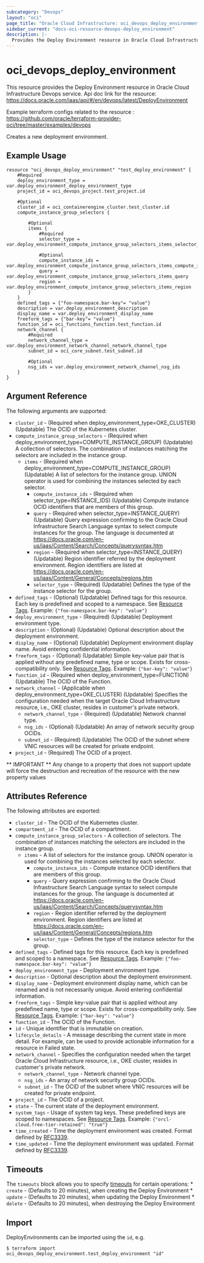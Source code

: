 ```yaml
---
subcategory: "Devops"
layout: "oci"
page_title: "Oracle Cloud Infrastructure: oci_devops_deploy_environment"
sidebar_current: "docs-oci-resource-devops-deploy_environment"
description: |-
  Provides the Deploy Environment resource in Oracle Cloud Infrastructure Devops service
---
```


# oci_devops_deploy_environment
This resource provides the Deploy Environment resource in Oracle Cloud Infrastructure Devops service.
Api doc link for the resource: https://docs.oracle.com/iaas/api/#/en/devops/latest/DeployEnvironment

Example terraform configs related to the resource : https://github.com/oracle/terraform-provider-oci/tree/master/examples/devops

Creates a new deployment environment.

## Example Usage

```hcl
resource "oci_devops_deploy_environment" "test_deploy_environment" {
	#Required
	deploy_environment_type = var.deploy_environment_deploy_environment_type
	project_id = oci_devops_project.test_project.id

	#Optional
	cluster_id = oci_containerengine_cluster.test_cluster.id
	compute_instance_group_selectors {

		#Optional
		items {
			#Required
			selector_type = var.deploy_environment_compute_instance_group_selectors_items_selector_type

			#Optional
			compute_instance_ids = var.deploy_environment_compute_instance_group_selectors_items_compute_instance_ids
			query = var.deploy_environment_compute_instance_group_selectors_items_query
			region = var.deploy_environment_compute_instance_group_selectors_items_region
		}
	}
	defined_tags = {"foo-namespace.bar-key"= "value"}
	description = var.deploy_environment_description
	display_name = var.deploy_environment_display_name
	freeform_tags = {"bar-key"= "value"}
	function_id = oci_functions_function.test_function.id
	network_channel {
		#Required
		network_channel_type = var.deploy_environment_network_channel_network_channel_type
		subnet_id = oci_core_subnet.test_subnet.id

		#Optional
		nsg_ids = var.deploy_environment_network_channel_nsg_ids
	}
}
```

## Argument Reference

The following arguments are supported:

* `cluster_id` - (Required when deploy_environment_type=OKE_CLUSTER) (Updatable) The OCID of the Kubernetes cluster.
* `compute_instance_group_selectors` - (Required when deploy_environment_type=COMPUTE_INSTANCE_GROUP) (Updatable) A collection of selectors. The combination of instances matching the selectors are included in the instance group.
	* `items` - (Required when deploy_environment_type=COMPUTE_INSTANCE_GROUP) (Updatable) A list of selectors for the instance group. UNION operator is used for combining the instances selected by each selector.
		* `compute_instance_ids` - (Required when selector_type=INSTANCE_IDS) (Updatable) Compute instance OCID identifiers that are members of this group.
		* `query` - (Required when selector_type=INSTANCE_QUERY) (Updatable) Query expression confirming to the Oracle Cloud Infrastructure Search Language syntax to select compute instances for the group. The language is documented at https://docs.oracle.com/en-us/iaas/Content/Search/Concepts/querysyntax.htm
		* `region` - (Required when selector_type=INSTANCE_QUERY) (Updatable) Region identifier referred by the deployment environment. Region identifiers are listed at https://docs.oracle.com/en-us/iaas/Content/General/Concepts/regions.htm
		* `selector_type` - (Required) (Updatable) Defines the type of the instance selector for the group.
* `defined_tags` - (Optional) (Updatable) Defined tags for this resource. Each key is predefined and scoped to a namespace. See [Resource Tags](https://docs.cloud.oracle.com/iaas/Content/General/Concepts/resourcetags.htm). Example: `{"foo-namespace.bar-key": "value"}`
* `deploy_environment_type` - (Required) (Updatable) Deployment environment type.
* `description` - (Optional) (Updatable) Optional description about the deployment environment.
* `display_name` - (Optional) (Updatable) Deployment environment display name. Avoid entering confidential information.
* `freeform_tags` - (Optional) (Updatable) Simple key-value pair that is applied without any predefined name, type or scope. Exists for cross-compatibility only.  See [Resource Tags](https://docs.cloud.oracle.com/iaas/Content/General/Concepts/resourcetags.htm). Example: `{"bar-key": "value"}`
* `function_id` - (Required when deploy_environment_type=FUNCTION) (Updatable) The OCID of the Function.
* `network_channel` - (Applicable when deploy_environment_type=OKE_CLUSTER) (Updatable) Specifies the configuration needed when the target Oracle Cloud Infrastructure resource, i.e., OKE cluster, resides in customer's private network. 
	* `network_channel_type` - (Required) (Updatable) Network channel type.
	* `nsg_ids` - (Optional) (Updatable) An array of network security group OCIDs.
	* `subnet_id` - (Required) (Updatable) The OCID of the subnet where VNIC resources will be created for private endpoint.
* `project_id` - (Required) The OCID of a project.


** IMPORTANT **
Any change to a property that does not support update will force the destruction and recreation of the resource with the new property values

## Attributes Reference

The following attributes are exported:

* `cluster_id` - The OCID of the Kubernetes cluster.
* `compartment_id` - The OCID of a compartment.
* `compute_instance_group_selectors` - A collection of selectors. The combination of instances matching the selectors are included in the instance group.
	* `items` - A list of selectors for the instance group. UNION operator is used for combining the instances selected by each selector.
		* `compute_instance_ids` - Compute instance OCID identifiers that are members of this group.
		* `query` - Query expression confirming to the Oracle Cloud Infrastructure Search Language syntax to select compute instances for the group. The language is documented at https://docs.oracle.com/en-us/iaas/Content/Search/Concepts/querysyntax.htm
		* `region` - Region identifier referred by the deployment environment. Region identifiers are listed at https://docs.oracle.com/en-us/iaas/Content/General/Concepts/regions.htm
		* `selector_type` - Defines the type of the instance selector for the group.
* `defined_tags` - Defined tags for this resource. Each key is predefined and scoped to a namespace. See [Resource Tags](https://docs.cloud.oracle.com/iaas/Content/General/Concepts/resourcetags.htm). Example: `{"foo-namespace.bar-key": "value"}`
* `deploy_environment_type` - Deployment environment type. 
* `description` - Optional description about the deployment environment.
* `display_name` - Deployment environment display name, which can be renamed and is not necessarily unique. Avoid entering confidential information.
* `freeform_tags` - Simple key-value pair that is applied without any predefined name, type or scope. Exists for cross-compatibility only.  See [Resource Tags](https://docs.cloud.oracle.com/iaas/Content/General/Concepts/resourcetags.htm). Example: `{"bar-key": "value"}`
* `function_id` - The OCID of the Function.
* `id` - Unique identifier that is immutable on creation.
* `lifecycle_details` - A message describing the current state in more detail. For example, can be used to provide actionable information for a resource in Failed state.
* `network_channel` - Specifies the configuration needed when the target Oracle Cloud Infrastructure resource, i.e., OKE cluster, resides in customer's private network. 
	* `network_channel_type` - Network channel type.
	* `nsg_ids` - An array of network security group OCIDs.
	* `subnet_id` - The OCID of the subnet where VNIC resources will be created for private endpoint.
* `project_id` - The OCID of a project.
* `state` - The current state of the deployment environment.
* `system_tags` - Usage of system tag keys. These predefined keys are scoped to namespaces. See [Resource Tags](https://docs.cloud.oracle.com/iaas/Content/General/Concepts/resourcetags.htm). Example: `{"orcl-cloud.free-tier-retained": "true"}`
* `time_created` - Time the deployment environment was created. Format defined by [RFC3339](https://datatracker.ietf.org/doc/html/rfc3339).
* `time_updated` - Time the deployment environment was updated. Format defined by [RFC3339](https://datatracker.ietf.org/doc/html/rfc3339).

## Timeouts

The `timeouts` block allows you to specify [timeouts](https://registry.terraform.io/providers/oracle/oci/latest/docs/guides/changing_timeouts) for certain operations:
	* `create` - (Defaults to 20 minutes), when creating the Deploy Environment
	* `update` - (Defaults to 20 minutes), when updating the Deploy Environment
	* `delete` - (Defaults to 20 minutes), when destroying the Deploy Environment


## Import

DeployEnvironments can be imported using the `id`, e.g.

```
$ terraform import oci_devops_deploy_environment.test_deploy_environment "id"
```

